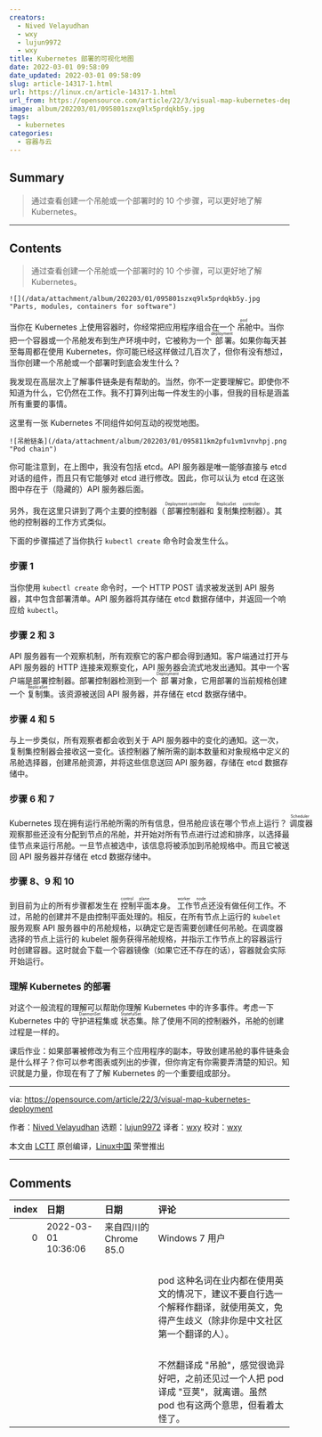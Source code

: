 ```yaml
---
creators:
  - Nived Velayudhan
  - wxy
  - lujun9972
  - wxy
title: Kubernetes 部署的可视化地图
date: 2022-03-01 09:58:09
date_updated: 2022-03-01 09:58:09
slug: article-14317-1.html
url: https://linux.cn/article-14317-1.html
url_from: https://opensource.com/article/22/3/visual-map-kubernetes-deployment
image: album/202203/01/095801szxq9lx5prdqkb5y.jpg
tags:
  - kubernetes
categories:
  - 容器与云
---
```


## Summary

> 通过查看创建一个吊舱或一个部署时的 10 个步骤，可以更好地了解 Kubernetes。

***

<!-- more -->

## Contents

> 
> 通过查看创建一个吊舱或一个部署时的 10 个步骤，可以更好地了解 Kubernetes。
> 
> 
> 

`![](/data/attachment/album/202203/01/095801szxq9lx5prdqkb5y.jpg "Parts, modules, containers for software")`

当你在 Kubernetes 上使用容器时，你经常把应用程序组合在一个<ruby> 吊舱 <rt>  pod </rt></ruby>中。当你把一个容器或一个吊舱发布到生产环境中时，它被称为一个<ruby> 部署 <rt>  deployment </rt></ruby>。如果你每天甚至每周都在使用 Kubernetes，你可能已经这样做过几百次了，但你有没有想过，当你创建一个吊舱或一个部署时到底会发生什么？

我发现在高层次上了解事件链条是有帮助的。当然，你不一定要理解它。即使你不知道为什么，它仍然在工作。我不打算列出每一件发生的小事，但我的目标是涵盖所有重要的事情。

这里有一张 Kubernetes 不同组件如何互动的视觉地图。

`![吊舱链条](/data/attachment/album/202203/01/095811km2pfu1vm1vnvhpj.png "Pod chain")`

你可能注意到，在上图中，我没有包括 etcd。API 服务器是唯一能够直接与 etcd 对话的组件，而且只有它能够对 etcd 进行修改。因此，你可以认为 etcd 在这张图中存在于（隐藏的）API 服务器后面。

另外，我在这里只讲到了两个主要的控制器（<ruby> 部署控制器 <rt>  Deployment controller </rt></ruby>和<ruby> 复制集控制器 <rt>  ReplicaSet controller </rt></ruby>）。其他的控制器的工作方式类似。

下面的步骤描述了当你执行 `kubectl create` 命令时会发生什么。

### 步骤 1

当你使用 `kubectl create` 命令时，一个 HTTP POST 请求被发送到 API 服务器，其中包含部署清单。API 服务器将其存储在 etcd 数据存储中，并返回一个响应给 `kubectl`。

### 步骤 2 和 3

API 服务器有一个观察机制，所有观察它的客户都会得到通知。客户端通过打开与 API 服务器的 HTTP 连接来观察变化，API 服务器会流式地发出通知。其中一个客户端是部署控制器。部署控制器检测到一个<ruby> 部署 <rt>  Deployment </rt></ruby>对象，它用部署的当前规格创建一个<ruby> 复制集 <rt>  ReplicaSet </rt></ruby>。该资源被送回 API 服务器，并存储在 etcd 数据存储中。

### 步骤 4 和 5

与上一步类似，所有观察者都会收到关于 API 服务器中的变化的通知。这一次，复制集控制器会接收这一变化。该控制器了解所需的副本数量和对象规格中定义的吊舱选择器，创建吊舱资源，并将这些信息送回 API 服务器，存储在 etcd 数据存储中。

### 步骤 6 和 7

Kubernetes 现在拥有运行吊舱所需的所有信息，但吊舱应该在哪个节点上运行？<ruby> 调度器 <rt>  Scheduler </rt></ruby>观察那些还没有分配到节点的吊舱，并开始对所有节点进行过滤和排序，以选择最佳节点来运行吊舱。一旦节点被选中，该信息将被添加到吊舱规格中。而且它被送回 API 服务器并存储在 etcd 数据存储中。

### 步骤 8、9 和 10

到目前为止的所有步骤都发生在<ruby> 控制平面 <rt>  control plane </rt></ruby>本身。<ruby> 工作节点 <rt>  worker node </rt></ruby>还没有做任何工作。不过，吊舱的创建并不是由控制平面处理的。相反，在所有节点上运行的 `kubelet` 服务观察 API 服务器中的吊舱规格，以确定它是否需要创建任何吊舱。在调度器选择的节点上运行的 kubelet 服务获得吊舱规格，并指示工作节点上的容器运行时创建容器。这时就会下载一个容器镜像（如果它还不存在的话），容器就会实际开始运行。

### 理解 Kubernetes 的部署

对这个一般流程的理解可以帮助你理解 Kubernetes 中的许多事件。考虑一下 Kubernetes 中的<ruby> 守护进程集 <rt>  DaemonSet </rt></ruby>或<ruby> 状态集 <rt>  StatefulSet </rt></ruby>。除了使用不同的控制器外，吊舱的创建过程是一样的。

课后作业：如果部署被修改为有三个应用程序的副本，导致创建吊舱的事件链条会是什么样子？你可以参考图表或列出的步骤，但你肯定有你需要弄清楚的知识。知识就是力量，你现在有了了解 Kubernetes 的一个重要组成部分。

---

via: <https://opensource.com/article/22/3/visual-map-kubernetes-deployment>

作者：[Nived Velayudhan](https://opensource.com/users/nivedv) 选题：[lujun9972](https://github.com/lujun9972) 译者：[wxy](https://github.com/wxy) 校对：[wxy](https://github.com/wxy)

本文由 [LCTT](https://github.com/LCTT/TranslateProject) 原创编译，[Linux中国](https://linux.cn/) 荣誉推出

***

## Comments

|   index | 日期                | 日期                                  | 评论                                                                                                                                                                                                      |
|--------:|:--------------------|:--------------------------------------|:----------------------------------------------------------------------------------------------------------------------------------------------------------------------------------------------------------|
|       0 | 2022-03-01 10:36:06 | 来自四川的 Chrome 85.0|Windows 7 用户 | @admin , @wxy ，提个建议。<br />                                                                                                           |
|         |                     |                                       | <br />                                                                                                                                     |
|         |                     |                                       | pod 这种名词在业内都在使用英文的情况下，建议不要自行选一个解释作翻译，就使用英文，免得产生歧义（除非你是中文社区第一个翻译的人）。<br />                                                                  |
|         |                     |                                       | <br />                                                                                                                                     |
|         |                     |                                       | 不然翻译成 &quot;吊舱&quot;，感觉很诡异好吧，之前还见过一个人把 pod 译成 &quot;豆荚&quot;，就离谱。虽然 pod 也有这两个意思，但看着太怪了。 |
